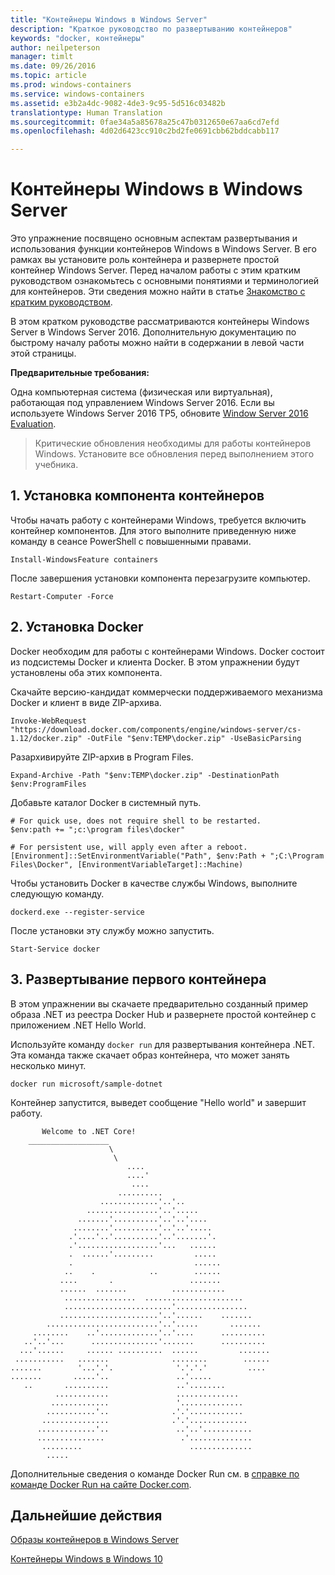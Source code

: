 ```yaml
---
title: "Контейнеры Windows в Windows Server"
description: "Краткое руководство по развертыванию контейнеров"
keywords: "docker, контейнеры"
author: neilpeterson
manager: timlt
ms.date: 09/26/2016
ms.topic: article
ms.prod: windows-containers
ms.service: windows-containers
ms.assetid: e3b2a4dc-9082-4de3-9c95-5d516c03482b
translationtype: Human Translation
ms.sourcegitcommit: 0fae34a5a85678a25c47b0312650e67aa6cd7efd
ms.openlocfilehash: 4d02d6423cc910c2bd2fe0691cbb62bddcabb117

---
```


# Контейнеры Windows в Windows Server

Это упражнение посвящено основным аспектам развертывания и использования функции контейнеров Windows в Windows Server. В его рамках вы установите роль контейнера и развернете простой контейнер Windows Server. Перед началом работы с этим кратким руководством ознакомьтесь с основными понятиями и терминологией для контейнеров. Эти сведения можно найти в статье [Знакомство с кратким руководством](./quick_start.md).

В этом кратком руководстве рассматриваются контейнеры Windows Server в Windows Server 2016. Дополнительную документацию по быстрому началу работы можно найти в содержании в левой части этой страницы.

**Предварительные требования:**

Одна компьютерная система (физическая или виртуальная), работающая под управлением Windows Server 2016. Если вы используете Windows Server 2016 TP5, обновите [Window Server 2016 Evaluation](https://www.microsoft.com/en-us/evalcenter/evaluate-windows-server-2016 ). 

> Критические обновления необходимы для работы контейнеров Windows. Установите все обновления перед выполнением этого учебника.

## 1. Установка компонента контейнеров

Чтобы начать работу с контейнерами Windows, требуется включить контейнер компонентов. Для этого выполните приведенную ниже команду в сеансе PowerShell с повышенными правами.

```none
Install-WindowsFeature containers
```

После завершения установки компонента перезагрузите компьютер.

```none
Restart-Computer -Force
```

## 2. Установка Docker

Docker необходим для работы с контейнерами Windows. Docker состоит из подсистемы Docker и клиента Docker. В этом упражнении будут установлены оба этих компонента.

Скачайте версию-кандидат коммерчески поддерживаемого механизма Docker и клиент в виде ZIP-архива.

```none
Invoke-WebRequest "https://download.docker.com/components/engine/windows-server/cs-1.12/docker.zip" -OutFile "$env:TEMP\docker.zip" -UseBasicParsing
```

Разархивируйте ZIP-архив в Program Files.

```none
Expand-Archive -Path "$env:TEMP\docker.zip" -DestinationPath $env:ProgramFiles
```

Добавьте каталог Docker в системный путь.

```none
# For quick use, does not require shell to be restarted.
$env:path += ";c:\program files\docker"

# For persistent use, will apply even after a reboot. 
[Environment]::SetEnvironmentVariable("Path", $env:Path + ";C:\Program Files\Docker", [EnvironmentVariableTarget]::Machine)
```

Чтобы установить Docker в качестве службы Windows, выполните следующую команду.

```none
dockerd.exe --register-service
```

После установки эту службу можно запустить.

```none
Start-Service docker
```

## 3. Развертывание первого контейнера

В этом упражнении вы скачаете предварительно созданный пример образа .NET из реестра Docker Hub и развернете простой контейнер с приложением .NET Hello World.  

Используйте команду `docker run` для развертывания контейнера .NET. Эта команда также скачает образ контейнера, что может занять несколько минут.

```none
docker run microsoft/sample-dotnet
```

Контейнер запустится, выведет сообщение "Hello world" и завершит работу.

```none
       Welcome to .NET Core!
    __________________
                      \
                       \
                          ....
                          ....'
                           ....
                        ..........
                    .............'..'..
                 ................'..'.....
               .......'..........'..'..'....
              ........'..........'..'..'.....
             .'....'..'..........'..'.......'.
             .'..................'...   ......
             .  ......'.........         .....
             .                           ......
            ..    .            ..        ......
           ....       .                 .......
           ......  .......          ............
            ................  ......................
            ........................'................
           ......................'..'......    .......
        .........................'..'.....       .......
     ........    ..'.............'..'....      ..........
   ..'..'...      ...............'.......      ..........
  ...'......     ...... ..........  ......         .......
 ...........   .......              ........        ......
.......        '...'.'.              '.'.'.'         ....
.......       .....'..               ..'.....
   ..       ..........               ..'........
          ............               ..............
         .............               '..............
        ...........'..              .'.'............
       ...............              .'.'.............
      .............'..               ..'..'...........
      ...............                 .'..............
       .........                        ..............
        .....
```

Дополнительные сведения о команде Docker Run см. в [справке по команде Docker Run на сайте Docker.com]( https://docs.docker.com/engine/reference/run/).

## Дальнейшие действия

[Образы контейнеров в Windows Server](./quick_start_images.md)

[Контейнеры Windows в Windows 10](./quick_start_windows_10.md)


<!--HONumber=Sep16_HO5-->


